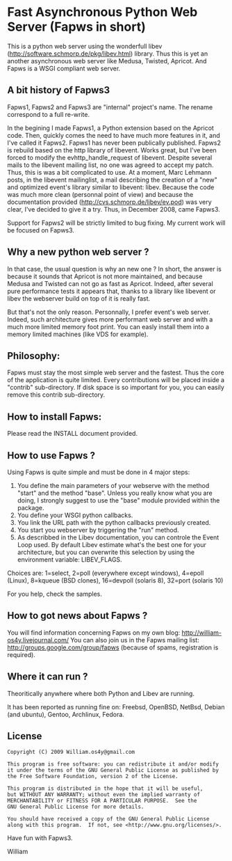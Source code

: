 Fast Asynchronous Python Web Server (Fapws in short)
====================================================

This is a python web server using the wonderfull libev (http://software.schmorp.de/pkg/libev.html) library. Thus this is yet an another asynchronous web server like Medusa, Twisted, Apricot.
And Fapws is a WSGI compliant web server.

A bit history of Fapws3 
------------------------
Fapws1, Fapws2 and Fapws3 are "internal" project's name. The rename correspond to a full re-write. 

In the begining I made Fapws1, a Python extension based on the Apricot code. Then, quickly comes the need to have much more features in it, and I've called it Fapws2. Fapws1 has never been publically published.
Fapws2 is rebuild based on the http library of libevent. Works great, but I've been forced to modify the evhttp_handle_request of libevent. Despite several mails to the libevent mailing list, no one was agreed to accept my patch. Thus, this is was a bit complicated to use. 
At a moment, Marc Lehmann posts, in the libevent mailinglist, a mail describing the creation of a "new" and optimized event's library similar to libevent: libev. Because the code was much more clean (personnal point of view) and because the documentation provided (http://cvs.schmorp.de/libev/ev.pod) was very clear, I've decided to give it a try. Thus, in December 2008, came Fapws3.  

Support for Fapws2 will be strictly limited to bug fixing. My current work will be focused on Fapws3. 


Why a new python web server ?
-----------------------------
In that case, the usual question is why an new one ? In short, the answer is because it sounds that Apricot is not more maintained, and because Medusa and Twisted can not go as fast as Apricot. Indeed, after several pure performance tests it appears that, thanks to a library like libevent or libev the webserver build on top of it is really fast.

But that's not the only reason. Personnally, I prefer event's web server. Indeed, such architecture gives more performant web server and with a much more limited memory foot print. You can easly install them into a memory limited machines (like VDS for example).

Philosophy:
-----------
Fapws must stay the most simple web server and the fastest. Thus the core of the application is quite limited. Every contributions will be placed inside a "contrib" sub-directory. If disk space is so important for you, you can easily remove this contrib sub-directory. 

How to install Fapws:
---------------------
Please read the INSTALL document provided. 

How to use Fapws ?
------------------
Using Fapws is quite simple and must be done in 4 major steps:

1. You define the main parameters of your webserve with the method "start" and the method "base". Unless you really know what you 
   are doing, I strongly suggest to use the "base" module provided within the package.
2. You define your WSGI python callbacks. 
3. You link the URL path with the python callbacks previously created. 
4. You start you webserver by triggering the "run" method. 
5. As describbed in the Libev documentation, you can controle the Event Loop used. By default Libev estimate what's the best one 
   for your architecture, but you can overwrite this selection by using the environment variable: LIBEV_FLAGS.

Choices are: 1=select, 2=poll (everywhere except windows), 4=epoll (Linux), 8=kqueue (BSD clones), 16=devpoll (solaris 8), 32=port (solaris 10)

For you help, check the samples.

How to got news about Fapws ?
-----------------------------
You will find information concerning Fapws on my own blog: http://william-os4y.livejournal.com/
You can also join us in the Fapws mailing list: http://groups.google.com/group/fapws (because of spams, registration is required). 

Where it can run ?
------------------
Theoritically anywhere where both Python and Libev are running. 

It has been reported as running fine on: Freebsd, OpenBSD, NetBsd, Debian (and ubuntu), Gentoo, Archlinux, Fedora.

License
-------

    Copyright (C) 2009 William.os4y@gmail.com

    This program is free software: you can redistribute it and/or modify
    it under the terms of the GNU General Public License as published by
    the Free Software Foundation, version 2 of the License.

    This program is distributed in the hope that it will be useful,
    but WITHOUT ANY WARRANTY; without even the implied warranty of
    MERCHANTABILITY or FITNESS FOR A PARTICULAR PURPOSE.  See the
    GNU General Public License for more details.

    You should have received a copy of the GNU General Public License
    along with this program.  If not, see <http://www.gnu.org/licenses/>.



Have fun with Fapws3. 

William
